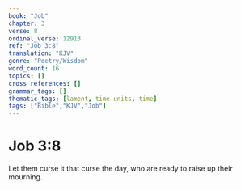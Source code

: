 ```yaml
---
book: "Job"
chapter: 3
verse: 8
ordinal_verse: 12913
ref: "Job 3:8"
translation: "KJV"
genre: "Poetry/Wisdom"
word_count: 16
topics: []
cross_references: []
grammar_tags: []
thematic_tags: [lament, time-units, time]
tags: ["Bible","KJV","Job"]
---
```


# Job 3:8

Let them curse it that curse the day, who are ready to raise up their mourning.
